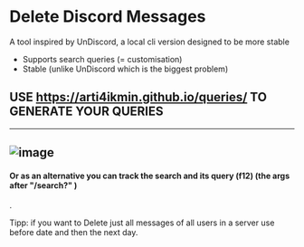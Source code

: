 
# Delete Discord Messages

A tool inspired by UnDiscord, a local cli version designed to be more stable

- Supports search queries (= customisation)
- Stable (unlike UnDiscord which is the biggest problem)

## USE https://arti4ikmin.github.io/queries/ TO GENERATE YOUR QUERIES
---
![image](https://github.com/user-attachments/assets/2934b841-a274-428c-af09-3151bf67fdac)
---
#### Or as an alternative you can track the search and its query (f12) (the args after "/search?" )

.



 Tipp: if you want to Delete just all messages of all users in a server use before date and then the next day.
